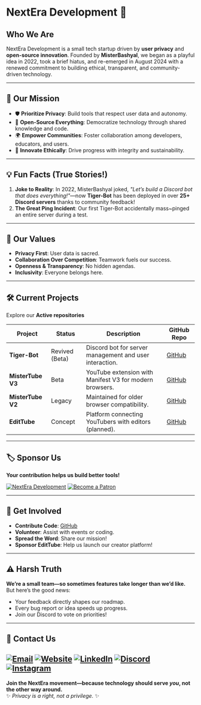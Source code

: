 # NextEra Development 🚀  
<!-- ![NextEra Banner]() -->  
<!-- ![Logo]()  -->

## Who We Are  
NextEra Development is a small tech startup driven by **user privacy** and **open-source innovation**. Founded by **MisterBashyal**, we began as a playful idea in 2022, took a brief hiatus, and re-emerged in August 2024 with a renewed commitment to building ethical, transparent, and community-driven technology.  

---

## 🚀 Our Mission  
- 🛡️ **Prioritize Privacy**: Build tools that respect user data and autonomy.  
- 🌱 **Open-Source Everything**: Democratize technology through shared knowledge and code.  
- 🌍 **Empower Communities**: Foster collaboration among developers, educators, and users.  
- 🚀 **Innovate Ethically**: Drive progress with integrity and sustainability.  

---

## 💡 Fun Facts (True Stories!)  
1. **Joke to Reality**: In 2022, MisterBashyal joked, *"Let’s build a Discord bot that does everything!"*—now **Tiger-Bot** has been deployed in over **25+ Discord servers** thanks to community feedback!  
2. **The Great Ping Incident**: Our first Tiger-Bot accidentally mass~pinged an entire server during a test.

---

## 🌱 Our Values  
- **Privacy First**: User data is sacred.  
- **Collaboration Over Competition**: Teamwork fuels our success.  
- **Openness & Transparency**: No hidden agendas.  
- **Inclusivity**: Everyone belongs here.  

---

## 🛠️ Current Projects  
Explore our **Active repositories**  

| Project         | Status       | Description                                                                 | GitHub Repo                                                                 |
|-----------------|--------------|-----------------------------------------------------------------------------|-----------------------------------------------------------------------------|
| **Tiger-Bot**   | Revived (Beta) | Discord bot for server management and user interaction.                   | [GitHub](https://github.com/nexteradevelopment/Tiger-Bot)                   |
| **MisterTube V3** | Beta         | YouTube extension with Manifest V3 for modern browsers.                   | [GitHub](https://github.com/nexteradevelopment/MisterTube-V3)               |
| **MisterTube V2** | Legacy       | Maintained for older browser compatibility.                               | [GitHub](https://github.com/nexteradevelopment/MisterTube-V2)               |
| **EditTube**    | Concept      | Platform connecting YouTubers with editors (planned).                      | [GitHub](https://github.com/nexteradevelopment/EditTube)                    |

---

## 🏷️ Sponsor Us  
**Your contribution helps us build better tools!**

[![NextEra Development](https://img.shields.io/badge/Buy_Us-A_Coffe-purple?style=for-the-badge&logo=buy-me-a-coffee)](buymeacoffee.com/misterbashyal)       [![Become a Patron](https://img.shields.io/badge/Become-Our_Patron-purple?style=for-the-badge&logo=patreon)](patreon.com/MisterBashyal)  

---

## 🤝 Get Involved  
- **Contribute Code**: [GitHub](https://github.com/nexteradevelopment)  
- **Volunteer**: Assist with events or coding.  
- **Spread the Word**: Share our mission!  
- **Sponsor EditTube**: Help us launch our creator platform!  

---

## ⚠️ Harsh Truth  
**We’re a small team—so sometimes features take longer than we’d like.** But here’s the good news:  
- Your feedback directly shapes our roadmap.  
- Every bug report or idea speeds up progress.  
- Join our Discord to vote on priorities!  

---


## 📧 Contact Us
[![Email](https://img.shields.io/badge/Mail-D14836?style=for-the-badge&logo=envelopel&logoColor=white)](mailto:mail@nexteradevelopment.tech)
[![Website](https://img.shields.io/badge/website-000000?style=for-the-badge)](http://nexteradevelopment.tech)
[![LinkedIn](https://img.shields.io/badge/LinkedIn-0077B5?style=for-the-badge&logo=linkedin&logoColor=white)](https://linkedin.com/company/nexteradevelopment)
[![Discord](https://img.shields.io/badge/Discord-5865F2?style=for-the-badge&logo=discord&logoColor=white)](https://dsg.gg/nexteradevelopment)
[![Instagram](https://img.shields.io/badge/Instagram-E4405F?style=for-the-badge&logo=instagram&logoColor=white)](https://instagram.com/nexteradevelopment)
---

**Join the NextEra movement—because technology should serve *you*, not the other way around.**  
✨ *Privacy is a right, not a privilege.* ✨  
